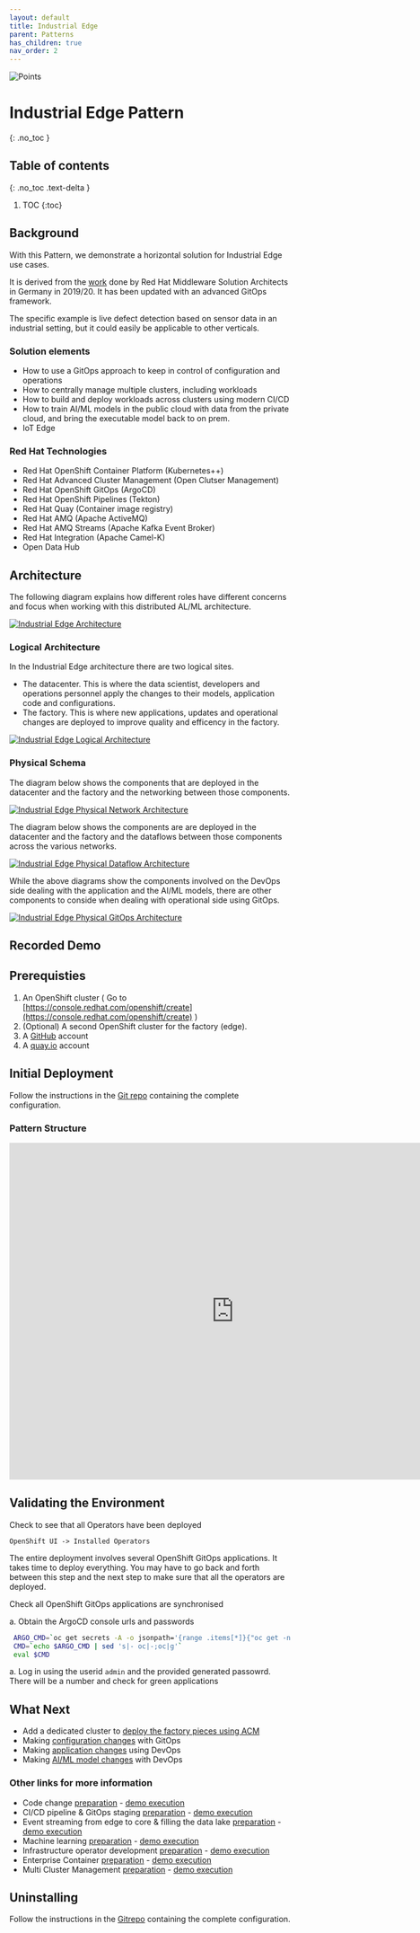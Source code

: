 ```yaml
---
layout: default
title: Industrial Edge
parent: Patterns
has_children: true
nav_order: 2
---
```


<div class="pattern_logo">
  <img src="/images/logos/industrial-edge.png" class="pattern_logo" alt="Points">
</div>

# Industrial Edge Pattern
{: .no_toc }

## Table of contents
{: .no_toc .text-delta }

1. TOC
{:toc}

## Background

With this Pattern, we demonstrate a horizontal solution for Industrial Edge use cases.

It is derived from the [work](https://github.com/sa-mw-dach/manuela) done by Red
Hat Middleware Solution Architects in Germany in 2019/20. It has been updated
with an advanced GitOps framework.

The specific example is live defect detection based on sensor data in an
industrial setting, but it could easily be applicable to other verticals.

### Solution elements

- How to use a GitOps approach to keep in control of configuration and operations
- How to centrally manage multiple clusters, including workloads
- How to build and deploy workloads across clusters using modern CI/CD
- How to train AI/ML models in the public cloud with data from the private cloud, and bring the executable model back to on prem.
- IoT Edge

### Red Hat Technologies

- Red Hat OpenShift Container Platform (Kubernetes++)
- Red Hat Advanced Cluster Management (Open Clutser Management)
- Red Hat OpenShift GitOps (ArgoCD)
- Red Hat OpenShift Pipelines (Tekton)
- Red Hat Quay (Container image registry)
- Red Hat AMQ (Apache ActiveMQ)
- Red Hat AMQ Streams (Apache Kafka Event Broker)
- Red Hat Integration (Apache Camel-K)
- Open Data Hub

## Architecture

The following diagram explains how different roles have different concerns and focus when working with this distributed AL/ML architecture. 

[![Industrial Edge Architecture](/images/ai-ml-architecture.png)](/images/ai-ml-architecture.png)


### Logical Architecture

In the Industrial Edge architecture there are two logical sites.

- The datacenter. This is where the data scientist, developers and operations personnel apply the changes to their models, application code and configurations.
- The factory. This is where new applications, updates and operational changes are deployed to improve quality and efficency in the factory.

[![Industrial Edge Logical Architecture](/images/industrial-edge/manufacturing-logical.png)](/images/industrial-edge/manufacturing-logical.png)

### Physical Schema 

The diagram below shows the components that are deployed in the datacenter and the factory and the networking between those components.

[![Industrial Edge Physical Network Architecture](/images/industrial-edge/manufacturing-schema-netw.png)](/images/industrial-edge/manufacturing-schema-netw.png)

The diagram below shows the components are are deployed in the datacenter and the factory and the dataflows between those components across the various networks.

[![Industrial Edge Physical Dataflow Architecture](/images/industrial-edge/manufacturing-schema-df.png)](/images/industrial-edge/manufacturing-schema-df.png)

While the above diagrams show the components involved on the DevOps side dealing with the application and the AI/ML models, there are other components to conside when dealing with operational side using GitOps.

[![Industrial Edge Physical GitOps Architecture](/images/industrial-edge/manufacturing-schema-gitops.png)](/images/industrial-edge/manufacturing-schema-gitops.png)


## Recorded Demo

## Prerequisties

1. An OpenShift cluster ( Go to [https://console.redhat.com/openshift/create](https://console.redhat.com/openshift/create) )
1. (Optional) A second OpenShift cluster for the factory (edge).
1. A [GitHub](https://github.com) account
1. A [quay.io](https://quay.io) account

## Initial Deployment

Follow the instructions in the [Git
repo](https://github.com/hybrid-cloud-patterns/industrial-edge/#how-to-use)
containing the complete configuration.

### Pattern Structure

<iframe src="https://slides.com/beekhof/hybrid-cloud-patterns/embed" width="800" height="600" scrolling="no" frameborder="0" webkitallowfullscreen mozallowfullscreen allowfullscreen></iframe>

## Validating the Environment

Check to see that all Operators have been deployed

  ```
  OpenShift UI -> Installed Operators
  ```
The entire deployment involves several OpenShift GitOps applications. It takes time to deploy everything. You may have to go back and forth between this step and the next step to make sure
that all the operators are deployed. 

Check all OpenShift GitOps applications are synchronised

  a. Obtain the ArgoCD console urls and passwords

  ```sh
   ARGO_CMD=`oc get secrets -A -o jsonpath='{range .items[*]}{"oc get -n "}{.metadata.namespace}{" routes; oc -n "}{.metadata.namespace}{" extract secrets/"}{.metadata.name}{" --to=-\\n"}{end}' | grep gitops-cluster`
   CMD=`echo $ARGO_CMD | sed 's|- oc|-;oc|g'`
   eval $CMD
  ```

  a. Log in using the userid `admin` and the provided generated passowrd. There will be a number and check for green applications

## What Next

- Add a dedicated cluster to [deploy the factory pieces using ACM](factory) 
- Making [configuration changes](http://hybrid-cloud-patterns.io/industrial-edge/application/#configuration-changes-with-gitops) with GitOps
- Making [application changes](http://hybrid-cloud-patterns.io/industrial-edge/application/#application-changes-using-devops) using DevOps
- Making [AI/ML model changes](http://hybrid-cloud-patterns.io/industrial-edge/application/#application-ai-model-changes-with-devops) with DevOps

### Other links for more information

- Code change [preparation](https://github.com/sa-mw-dach/manuela/blob/master/docs/module-code-change.md#Demo-preparation) - [demo execution](https://github.com/sa-mw-dach/manuela/blob/master/docs/module-code-change.md#demo-execution)
-  CI/CD pipeline & GitOps staging [preparation](https://github.com/sa-mw-dach/manuela/blob/master/docs/module-ci-cd-pipeline.md#Demo-preparation) - [demo execution](https://github.com/sa-mw-dach/manuela/blob/master/docs/module-ci-cd-pipeline.md#Demo-execution)
- Event streaming from edge to core & filling the data lake [preparation](https://github.com/sa-mw-dach/manuela/blob/master/docs/module-event-streaming.md#Demo-preparation) - [demo execution](https://github.com/sa-mw-dach/manuela/blob/master/docs/module-event-streaming.md#Demo-execution)
- Machine learning [preparation](https://github.com/sa-mw-dach/manuela/blob/master/docs/module-machine-learning.md#Demo-preparation) - [demo execution](https://github.com/sa-mw-dach/manuela/blob/master/docs/module-machine-learning.md#Demo-execution)
- Infrastructure operator development [preparation](https://github.com/sa-mw-dach/manuela/blob/master/docs/module-infrastructure-operator-development.md#Demo-preparation) - [demo execution](https://github.com/sa-mw-dach/manuela/blob/master/docs/module-infrastructure-operator-development.md#Demo-execution)
- Enterprise Container [preparation](https://github.com/sa-mw-dach/manuela/blob/master/docs/module-enterprise-container.md#Demo-preparation) - [demo execution](https://github.com/sa-mw-dach/manuela/blob/master/docs/module-enterprise-container.md#Demo-execution)
- Multi Cluster Management [preparation](https://github.com/sa-mw-dach/manuela/blob/master/docs/module-multicluster.md#Demo-preparation) - [demo execution](https://github.com/sa-mw-dach/manuela/blob/master/docs/module-multicluster.md#Demo-execution)

## Uninstalling

Follow the instructions in the [Gitrepo](https://github.com/hybrid-cloud-patterns/industrial-edge#uninstalling)
containing the complete configuration.
